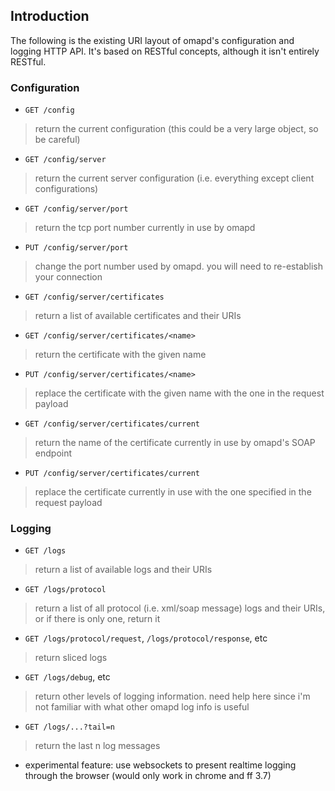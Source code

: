 ## Introduction ##

The following is the existing URI layout of omapd's configuration and logging HTTP API. It's based on RESTful concepts, although it isn't entirely RESTful.


### Configuration ###
  * `GET /config`
> return the current configuration (this could be a very large object, so be careful)
  * `GET /config/server`
> return the current server configuration (i.e. everything except client configurations)
  * `GET /config/server/port`
> return the tcp port number currently in use by omapd
  * `PUT /config/server/port`
> change the port number used by omapd. you will need to re-establish your connection
  * `GET /config/server/certificates`
> return a list of available certificates and their URIs
  * `GET /config/server/certificates/<name>`
> return the certificate with the given name
  * `PUT /config/server/certificates/<name>`
> replace the certificate with the given name with the one in the request payload
  * `GET /config/server/certificates/current`
> return the name of the certificate currently in use by omapd's SOAP endpoint
  * `PUT /config/server/certificates/current`
> replace the certificate currently in use with the one specified in the request payload


### Logging ###

  * `GET /logs`
> return a list of available logs and their URIs
  * `GET /logs/protocol`
> return a list of all protocol (i.e. xml/soap message) logs and their URIs, or if there is only one, return it
  * `GET /logs/protocol/request`, `/logs/protocol/response`, etc
> return sliced logs
  * `GET /logs/debug`, etc
> return other levels of logging information. need help here since i'm not familiar with what other omapd log info is useful

  * `GET /logs/...?tail=n`
> return the last n log messages

  * experimental feature: use websockets to present realtime logging through the browser (would only work in chrome and ff 3.7)